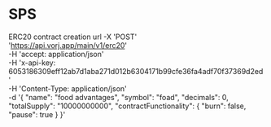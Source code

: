 # SPS
ERC20 contract creation
url -X 'POST' \
  'https://api.vorj.app/main/v1/erc20' \
  -H 'accept: application/json' \
  -H 'x-api-key: 6053186309eff12ab7d1aba271d012b6304171b99cfe36fa4adf70f37369d2ed' \
  -H 'Content-Type: application/json' \
  -d '{
  "name": "food advantages",
  "symbol": "foad",
  "decimals": 0,
  "totalSupply": "10000000000",
  "contractFunctionality": {
    "burn": false,
    "pause": true
  }
}'
